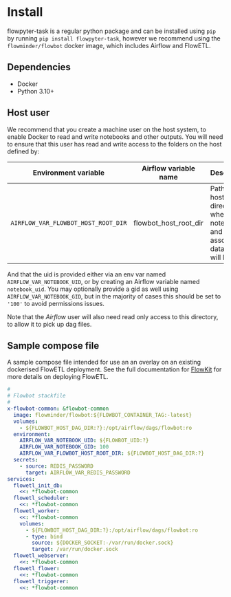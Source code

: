 # Install

flowpyter-task is a regular python package and can be installed using `pip` by running `pip install flowpyter-task`, however we recommend using the `flowminder/flowbot` docker image, which includes Airflow and FlowETL.

## Dependencies

 - Docker
 - Python 3.10+

## Host user

We recommend that you create a machine user on the host system, to enable Docker to read and write notebooks and other outputs. You will need to ensure that this user has read and write access to the folders on the host defined by:


| Environment variable | Airflow variable name | Description |
| -------------------- | --------------------- | ----------- |
| `AIRFLOW_VAR_FLOWBOT_HOST_ROOT_DIR` | flowbot_host_root_dir | Path on the host to root directory where notebooks and associated data files will live |


And that the uid is provided either via an env var named `AIRFLOW_VAR_NOTEBOOK_UID`, or by creating an Airflow variable named `notebook_uid`. You may optionally provide a gid as well using `AIRFLOW_VAR_NOTEBOOK_GID`, but in the majority of cases this should be set to `'100'` to avoid permissions issues.

Note that the _Airflow_ user will also need read only access to this directory, to allow it to pick up dag files.


## Sample compose file

A sample compose file intended for use an an overlay on an existing dockerised FlowETL deployment. See the full documentation for [FlowKit](https://flowminder.github.io/FlowKit) for more details on deploying FlowETL.

```yaml
#
# Flowbot stackfile
#
x-flowbot-common: &flowbot-common
  image: flowminder/flowbot:${FLOWBOT_CONTAINER_TAG:-latest}
  volumes:
    - ${FLOWBOT_HOST_DAG_DIR:?}:/opt/airflow/dags/flowbot:ro
  environment:
    AIRFLOW_VAR_NOTEBOOK_UID: ${FLOWBOT_UID:?}
    AIRFLOW_VAR_NOTEBOOK_GID: 100
    AIRFLOW_VAR_FLOWBOT_HOST_ROOT_DIR: ${FLOWBOT_HOST_DAG_DIR:?}
  secrets:
    - source: REDIS_PASSWORD
      target: AIRFLOW_VAR_REDIS_PASSWORD
services:
  flowetl_init_db:
    <<: *flowbot-common
  flowetl_scheduler:
    <<: *flowbot-common
  flowetl_worker:
    <<: *flowbot-common
    volumes:
      - ${FLOWBOT_HOST_DAG_DIR:?}:/opt/airflow/dags/flowbot:ro
      - type: bind
        source: ${DOCKER_SOCKET:-/var/run/docker.sock}
        target: /var/run/docker.sock
  flowetl_webserver:
    <<: *flowbot-common
  flowetl_flower:
    <<: *flowbot-common
  flowetl_triggerer:
    <<: *flowbot-common
```